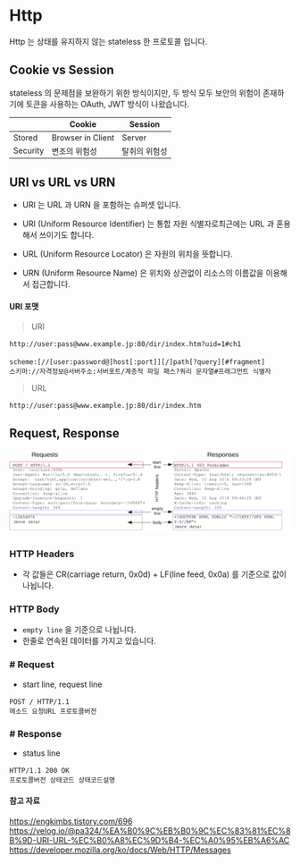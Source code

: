 # Http

Http 는 상태를 유지하지 않는 stateless 한 프로토콜 입니다.

## Cookie vs Session  
stateless 의 문제점을 보완하기 위한 방식이지만, 두 방식 모두 보안의 위험이 존재하기에 토큰을 사용하는 OAuth, JWT 방식이 나왔습니다.  

|          | Cookie            | Session       |
| -------- | ----------------- | ------------- |
| Stored   | Browser in Client | Server        |
| Security | 변조의 위험성     | 탈취의 위험성 |

## URI vs URL vs URN

- URI 는 URL 과 URN 을 포함하는 슈퍼셋 입니다.

- URI (Uniform Resource Identifier) 는 통합 자원 식별자로최근에는 URL 과 혼용해서 쓰이기도 합니다.
- URL (Uniform Resource Locator) 은 자원의 위치을 뜻합니다.
- URN (Uniform Resource Name) 은 위치와 상관없이 리소스의 이름값을 이용해서 접근합니다.

#### URI 포맷

> URI
```
http://user:pass@www.example.jp:80/dir/index.htm?uid=1#ch1

scheme:[//[user:password@]host[:port]][/]path[?query][#fragment]
스키마://자격정보@서버주소:서버포트/계층적 파일 패스?쿼리 문자열#프래그먼트 식별자
```
> URL
```
http://user:pass@www.example.jp:80/dir/index.htm 
```

## Request, Response
![](../image/CS/Http%20Reqeust_Response.png)

### HTTP Headers
- 각 값들은 CR(carriage return, 0x0d) + LF(line feed, 0x0a) 를 기준으로 값이 나뉩니다.

### HTTP Body
- `empty line` 을 기준으로 나뉩니다.
- 한줄로 연속된 데이터를 가지고 있습니다. 
 
### # Request
- start line, request line
```
POST / HTTP/1.1
메소드 요청URL 프로토콜버전
```

### # Response
- status line
```
HTTP/1.1 200 OK 
프로토콜버전 상태코드 상태코드설명
```
#### 참고 자료
https://engkimbs.tistory.com/696  
https://velog.io/@pa324/%EA%B0%9C%EB%B0%9C%EC%83%81%EC%8B%9D-URI-URL-%EC%B0%A8%EC%9D%B4-%EC%A0%95%EB%A6%AC  
https://developer.mozilla.org/ko/docs/Web/HTTP/Messages
